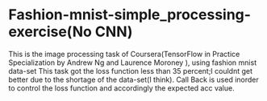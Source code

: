 # Fashion-mnist-simple_processing-exercise(No CNN)
This is the image processing task of Coursera(TensorFlow in Practice Specialization by Andrew Ng and Laurence Moroney ), using fashion mnist data-set 
This task got the loss function less than 35 percent;I couldnt get better due to the shortage of the data-set(I think).
Call Back is used inorder to control the loss function and accordingly the expected acc value.
